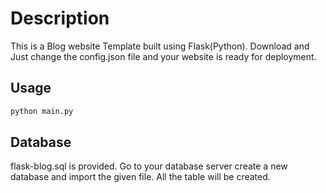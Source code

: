 # Description
This is a Blog website Template built using Flask(Python). Download and Just change the config.json file and your website is ready for deployment.

## Usage

```bash
python main.py
```

## Database
flask-blog.sql is provided. Go to your database server create a new database and import the given file. All the table will be created.
